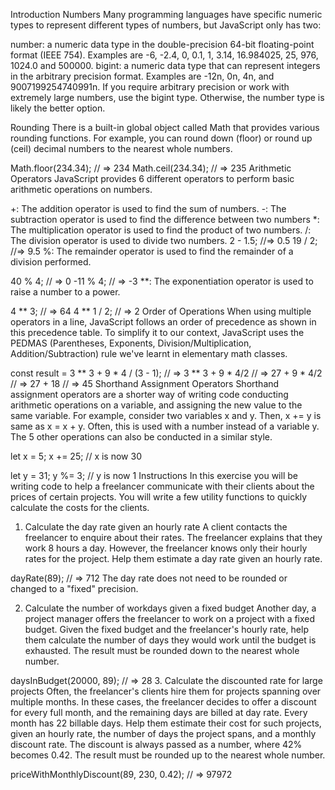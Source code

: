 Introduction
Numbers
Many programming languages have specific numeric types to represent different types of numbers, but JavaScript only has two:

number: a numeric data type in the double-precision 64-bit floating-point format (IEEE 754). Examples are -6, -2.4, 0, 0.1, 1, 3.14, 16.984025, 25, 976, 1024.0 and 500000.
bigint: a numeric data type that can represent integers in the arbitrary precision format. Examples are -12n, 0n, 4n, and 9007199254740991n.
If you require arbitrary precision or work with extremely large numbers, use the bigint type. Otherwise, the number type is likely the better option.

Rounding
There is a built-in global object called Math that provides various rounding functions. For example, you can round down (floor) or round up (ceil) decimal numbers to the nearest whole numbers.

Math.floor(234.34); // => 234
Math.ceil(234.34); // => 235
Arithmetic Operators
JavaScript provides 6 different operators to perform basic arithmetic operations on numbers.

+: The addition operator is used to find the sum of numbers.
-: The subtraction operator is used to find the difference between two numbers
*: The multiplication operator is used to find the product of two numbers.
/: The division operator is used to divide two numbers.
2 - 1.5; //=> 0.5
19 / 2; //=> 9.5
%: The remainder operator is used to find the remainder of a division performed.

40 % 4; // => 0
-11 % 4; // => -3
**: The exponentiation operator is used to raise a number to a power.

4 ** 3; // => 64
4 ** 1 / 2; // => 2
Order of Operations
When using multiple operators in a line, JavaScript follows an order of precedence as shown in this precedence table. To simplify it to our context, JavaScript uses the PEDMAS (Parentheses, Exponents, Division/Multiplication, Addition/Subtraction) rule we've learnt in elementary math classes.

const result = 3 ** 3 + 9 * 4 / (3 - 1);
// => 3 ** 3 + 9 * 4/2
// => 27 + 9 * 4/2
// => 27 + 18
// => 45
Shorthand Assignment Operators
Shorthand assignment operators are a shorter way of writing code conducting arithmetic operations on a variable, and assigning the new value to the same variable. For example, consider two variables x and y. Then, x += y is same as x = x + y. Often, this is used with a number instead of a variable y. The 5 other operations can also be conducted in a similar style.

let x = 5;
x += 25; // x is now 30

let y = 31;
y %= 3; // y is now 1
Instructions
In this exercise you will be writing code to help a freelancer communicate with their clients about the prices of certain projects. You will write a few utility functions to quickly calculate the costs for the clients.

1. Calculate the day rate given an hourly rate
A client contacts the freelancer to enquire about their rates. The freelancer explains that they work 8 hours a day. However, the freelancer knows only their hourly rates for the project. Help them estimate a day rate given an hourly rate.

dayRate(89);
// => 712
The day rate does not need to be rounded or changed to a "fixed" precision.

2. Calculate the number of workdays given a fixed budget
Another day, a project manager offers the freelancer to work on a project with a fixed budget. Given the fixed budget and the freelancer's hourly rate, help them calculate the number of days they would work until the budget is exhausted. The result must be rounded down to the nearest whole number.

daysInBudget(20000, 89);
// => 28
3. Calculate the discounted rate for large projects
Often, the freelancer's clients hire them for projects spanning over multiple months. In these cases, the freelancer decides to offer a discount for every full month, and the remaining days are billed at day rate. Every month has 22 billable days. Help them estimate their cost for such projects, given an hourly rate, the number of days the project spans, and a monthly discount rate. The discount is always passed as a number, where 42% becomes 0.42. The result must be rounded up to the nearest whole number.

priceWithMonthlyDiscount(89, 230, 0.42);
// => 97972